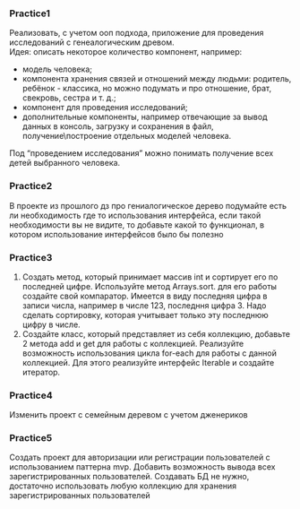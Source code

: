 ### Practice1
Реализовать, с учетом ооп подхода, приложение для проведения исследований с генеалогическим древом.  
Идея: описать некоторое количество компонент, например:  
* модель человека;
* компонента хранения связей и отношений между людьми: родитель, ребёнок - классика, но можно подумать и про отношение, брат, свекровь, сестра и т. д.;  
* компонент для проведения исследований;  
* дополнительные компоненты, например отвечающие за вывод данных в консоль, загрузку и сохранения в файл, получение\построение отдельных моделей человека.

Под “проведением исследования” можно понимать получение всех детей выбранного человека.
### Practice2
В проекте из прошлого дз про гениалогическое дерево подумайте есть ли необходимость где то использования интерфейса, если такой необходимости вы не видите, то добавьте какой то функционал, в котором использование интерфейсов было бы полезно
### Practice3
1. Создать метод, который принимает массив int и сортирует его по последней цифре. Используйте метод Arrays.sort. для его работы создайте свой компаратор. Имеется в виду последняя цифра в записи числа, например в числе 123, последння цифра 3. Надо сделать сортировку, которая учитывает только эту последнюю цифру в числе.
2. Создайте класс, который представляет из себя коллекцию, добавьте 2 метода add и get для работы с коллекцией. Реализуйте возможность использования цикла for-each для работы с данной коллекцией. Для этого реализуйте интерфейс Iterable и создайте итератор.
### Practice4
Изменить проект с семейным деревом с учетом дженериков
### Practice5
Создать проект для авторизации или регистрации пользователей с использованием паттерна mvp. Добавить возможность вывода всех зарегистрированных пользователей. Создавать БД не нужно, достаточно использовать любую коллекцию для хранения зарегистрированных пользователей
